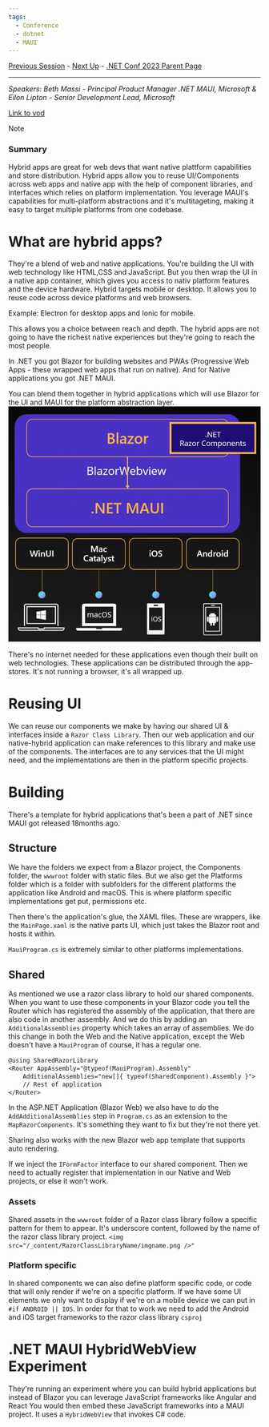 ```yaml
---
tags:
  - Conference
  - dotnet
  - MAUI
---
```

[Previous Session](Dynamic%20PGO.md) - [Next Up](What's%20New%20in%20NuGet%20for%20.NET%208.md) - [.NET Conf 2023 Parent Page](../README.md)

---
_Speakers: 
Beth Massi - Principal Product Manager .NET MAUI, Microsoft
& Eilon Lipton - Senior Development Lead, Microsoft_

[Link to vod](https://www.youtube.com/watch?v=u30XwO9-10Q)

>[!note]
>### Summary
>Hybrid apps are great for web devs that want native plattform capabilities and store distribution. Hybrid apps allow you to reuse UI/Components across web apps and native app with the help of component libraries, and interfaces which relies on platform implementation. You leverage MAUI's capabilities for multi-platform abstractions and it's multitageting, making it easy to target multiple platforms from one codebase.

# What are hybrid apps?
They're a blend of web and native applications. You're building the UI with web technology like HTML,CSS and JavaScript. But you then wrap the UI in a native app container, which gives you access to nativ platform features and the device hardware. Hybrid targets mobile or desktop. It allows you to reuse code across device platforms and web browsers. 

Example: Electron for desktop apps and Ionic for mobile.

This allows you a choice between reach and depth. The hybrid apps are not going to have the richest native experiences but they're going to reach the most people.

In .NET you got Blazor for building websites and PWAs (Progressive Web Apps - these wrapped web apps that run on native). And for Native applications you got .NET MAUI. 

You can blend them together in hybrid applications which will use Blazor for the UI and MAUI for the platform abstraction layer. 
![|450](../_Files/dotnetconf-23/dotnetconf-23-blazorhybrid.png)

There's no internet needed for these applications even though their built on web technologies. These applications can be distributed through the app-stores. It's not running a browser, it's all wrapped up.
# Reusing UI
We can reuse our components we make by having our shared UI & interfaces inside a `Razor Class Library`. Then our web application and our native-hybrid application can make references to this library and make use of the components. The interfaces are to any services that the UI might need, and the implementations are then in the platform specific projects.
# Building
There's a template for hybrid applications that's been a part of .NET since MAUI got released 18months ago. 
## Structure
We have the folders we expect from a Blazor project, the Components folder, the `wwwroot` folder with static files. But we also get the Platforms folder which is a folder with subfolders for the different platforms the application like Android and macOS. This is where platform specific implementations get put, permissions etc. 

Then there's the application's glue, the XAML files. These are wrappers, like the `MainPage.xaml` is the native parts UI, which just takes the Blazor root and hosts it within.

`MauiProgram.cs` is extremely similar to other platforms implementations. 
## Shared
As mentioned we use a razor class library to hold our shared components. When you want to use these components in your Blazor code you tell the Router which has registered the assembly of the application, that there are also code in another assembly. And we do this by adding an `AdditionalAssemblies` property which takes an array of assemblies. We do this change in both the Web and the Native application, except the Web doesn't have a `MauiProgram` of course, it has a regular one.
```cshtml
@using SharedRazorLibrary
<Router AppAssembly="@typeof(MauiProgram).Assembly"
	AdditionalAssemblies="new[]{ typeof(SharedComponent).Assembly }">
	// Rest of application
</Router>	
```

In the ASP.NET Application (Blazor Web) we also have to do the `AddAdditionalAssemblies` step in `Program.cs` as an extension to the `MapRazorComponents`. It's something they want to fix but they're not there yet.

Sharing also works with the new Blazor web app template that supports auto rendering.

If we inject the `IFormFactor` interface to our shared component. Then we need to actually register that implementation in our Native and Web projects, or else it won't work.
### Assets
Shared assets in the `wwwroot` folder of a Razor class library follow a specific pattern for them to appear.  It's underscore content, followed by the name of the razor class library project.
`<img src="/_content/RazorClassLibraryName/imgname.png />"`
### Platform specific
In shared components we can also define platform specific code, or code that will only render if we're on a specific platform. If we have some UI elements we only want to display if we're on a mobile device we can put in `#if ANDROID || IOS`. In order for that to work we need to add the Android and iOS target frameworks to the razor class library `csproj` 
# .NET MAUI HybridWebView Experiment
They're running an experiment where you can build hybrid applications but instead of Blazor you can leverage JavaScript frameworks like Angular and React You would then embed these JavaScript frameworks into a MAUI project. It uses a `HybridWebView` that invokes C# code.